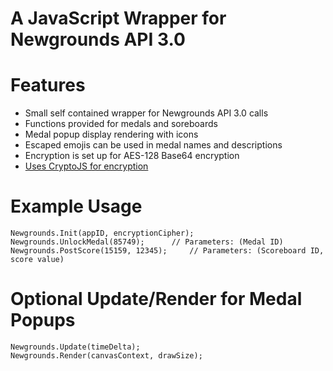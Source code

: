 # A JavaScript Wrapper for Newgrounds API 3.0

# Features
- Small self contained wrapper for Newgrounds API 3.0 calls
- Functions provided for medals and soreboards
- Medal popup display rendering with icons
- Escaped emojis can be used in medal names and descriptions
- Encryption is set up for AES-128 Base64 encryption
- [Uses CryptoJS for encryption](https://github.com/brix/crypto-js)

# Example Usage
```
Newgrounds.Init(appID, encryptionCipher);
Newgrounds.UnlockMedal(85749);      // Parameters: (Medal ID)
Newgrounds.PostScore(15159, 12345);     // Parameters: (Scoreboard ID, score value)
```
# Optional Update/Render for Medal Popups
```
Newgrounds.Update(timeDelta);
Newgrounds.Render(canvasContext, drawSize);
```
